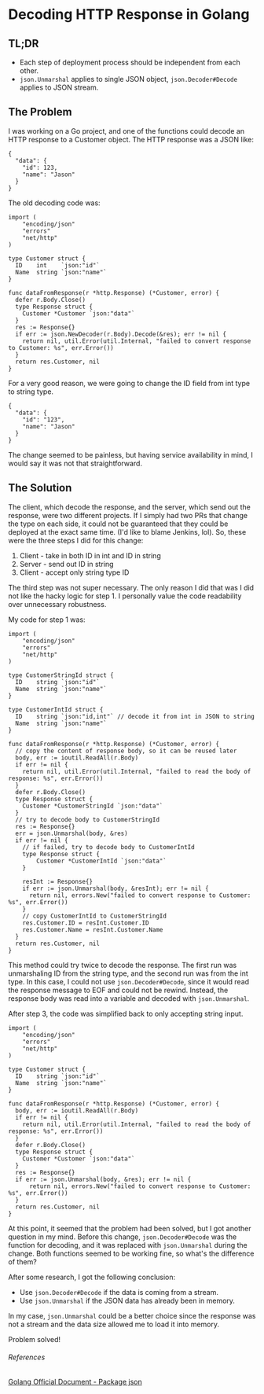 # Decoding HTTP Response in Golang

## TL;DR
* Each step of deployment process should be independent from each other.
* `json.Unmarshal` applies to single JSON object, `json.Decoder#Decode` applies to JSON stream.

## The Problem
I was working on a Go project, and one of the functions could decode an HTTP response to a Customer object. The HTTP response was a JSON like:
```
{
  "data": {
    "id": 123,
    "name": "Jason"
  }
}
```

The old decoding code was:

```
import (
	"encoding/json"
	"errors"
	"net/http"
)

type Customer struct {
  ID    int    `json:"id"`
  Name  string `json:"name"`
}

func dataFromResponse(r *http.Response) (*Customer, error) {
  defer r.Body.Close()
  type Response struct {
    Customer *Customer `json:"data"`
  }
  res := Response{}
  if err := json.NewDecoder(r.Body).Decode(&res); err != nil {
    return nil, util.Error(util.Internal, "failed to convert response to Customer: %s", err.Error())
  }
  return res.Customer, nil
}
```

For a very good reason, we were going to change the ID field from int type to string type.
```
{
  "data": {
    "id": "123",
    "name": "Jason"
  }
}
```

The change seemed to be painless, but having service availability in mind, I would say it was not that straightforward.

## The Solution
The client, which decode the response, and the server, which send out the response, were two different projects. If I simply had two PRs that change the type on each side, it could not be guaranteed that they could be deployed at the exact same time. (I'd like to blame Jenkins, lol). So, these were the three steps I did for this change:
1. Client - take in both ID in int and ID in string
2. Server - send out ID in string
3. Client - accept only string type ID

The third step was not super necessary. The only reason I did that was I did not like the hacky logic for step 1. I personally value the code readability over unnecessary robustness.

My code for step 1 was:

```
import (
	"encoding/json"
	"errors"
	"net/http"
)

type CustomerStringId struct {
  ID    string `json:"id"`
  Name  string `json:"name"`
}

type CustomerIntId struct {
  ID    string `json:"id,int"` // decode it from int in JSON to string
  Name  string `json:"name"`
}

func dataFromResponse(r *http.Response) (*Customer, error) {
  // copy the content of response body, so it can be reused later
  body, err := ioutil.ReadAll(r.Body)
  if err != nil {
    return nil, util.Error(util.Internal, "failed to read the body of response: %s", err.Error())
  }
  defer r.Body.Close()
  type Response struct {
    Customer *CustomerStringId `json:"data"`
  }
  // try to decode body to CustomerStringId
  res := Response{}
  err = json.Unmarshal(body, &res)
  if err != nil {
    // if failed, try to decode body to CustomerIntId
    type Response struct {
        Customer *CustomerIntId `json:"data"`
    }

    resInt := Response{}
    if err := json.Unmarshal(body, &resInt); err != nil {
      return nil, errors.New("failed to convert response to Customer: %s", err.Error())
    }
    // copy CustomerIntId to CustomerStringId
    res.Customer.ID = resInt.Customer.ID
    res.Customer.Name = resInt.Customer.Name
  }
  return res.Customer, nil
}
```

This method could try twice to decode the response. The first run was unmarshaling ID from the string type, and the second run was from the int type. In this case, I could not use `json.Decoder#Decode`, since it would read the response message to EOF and could not be rewind. Instead, the response body was read into a variable and decoded with `json.Unmarshal`.

After step 3, the code was simplified back to only accepting string input.

```
import (
	"encoding/json"
	"errors"
	"net/http"
)

type Customer struct {
  ID    string `json:"id"`
  Name  string `json:"name"`
}

func dataFromResponse(r *http.Response) (*Customer, error) {
  body, err := ioutil.ReadAll(r.Body)
  if err != nil {
    return nil, util.Error(util.Internal, "failed to read the body of response: %s", err.Error())
  }
  defer r.Body.Close()
  type Response struct {
    Customer *Customer `json:"data"`
  }
  res := Response{}
  if err := json.Unmarshal(body, &res); err != nil {
      return nil, errors.New("failed to convert response to Customer: %s", err.Error())
  }
  return res.Customer, nil
}
```

At this point, it seemed that the problem had been solved, but I got another question in my mind. Before this change, `json.Decoder#Decode` was the function for decoding, and it was replaced with `json.Unmarshal` during the change. Both functions seemed to be working fine, so what's the difference of them?

After some research, I got the following conclusion:
* Use `json.Decoder#Decode` if the data is coming from a stream.
* Use `json.Unmarshal` if the JSON data has already been in memory.

In my case, `json.Unmarshal` could be a better choice since the response was not a stream and the data size allowed me to load it into memory.

Problem solved!

###### References</h5>
[Golang Official Document - Package json](https://golang.org/pkg/encoding/json/)